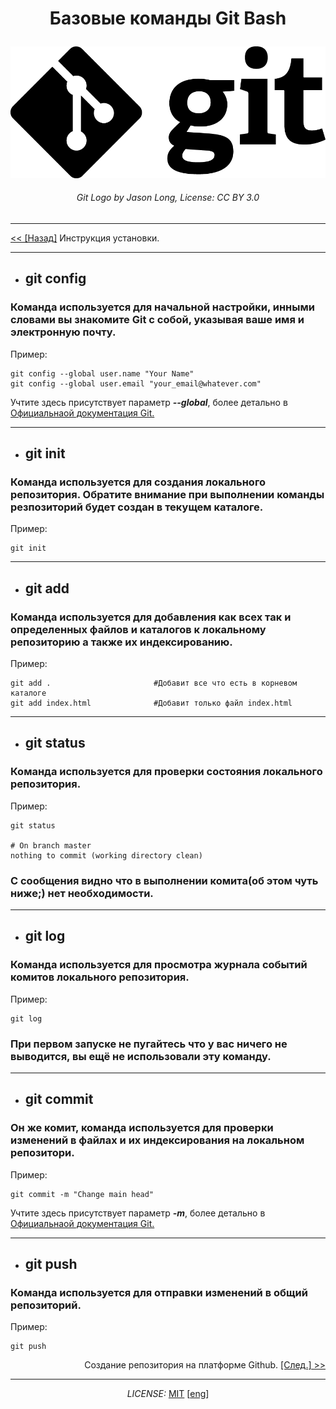 # <p align = center>Базовые команды Git Bash</p>

[![](./assets/Git-Logo-Black.png)](https://git-scm.com/images/logos/downloads/Git-Logo-Black.png)
###### <center>Git Logo by Jason Long, License: CC BY 3.0</center>

---

<a href = "./instaling_git.md"> << [Назад]</a> Инструкция установки.

---

* ## git config
### Команда используется для начальной настройки, инными словами вы знакомите Git с собой, указывая ваше имя и электронную почту.

Пример:

```
git config --global user.name "Your Name"
git config --global user.email "your_email@whatever.com"
```
Учтите здесь присутствует параметр ***--global***, более детально в [Официальнаой документация Git.](https://git-scm.com/doc)

---

* ## git init
### Команда используется для создания локального репозитория. **Обратите внимание** при выполнении команды резпозиторий будет создан в текущем каталоге.

Пример:

```
git init
```

---

* ## git add
### Команда используется для добавления как всех так и определенных файлов и каталогов к локальному репозиторию а также их индексированию. 

Пример:

```
git add .                       #Добавит все что есть в корневом каталоге
git add index.html              #Добавит только файл index.html
```
---

* ## git status
### Команда используется для проверки состояния локального репозитория. 

Пример:

```
git status

# On branch master
nothing to commit (working directory clean)
```
### С сообщения видно что в выполнении комита(об этом чуть ниже;) нет необходимости.

---

* ## git log
### Команда используется для просмотра журнала событий комитов локального репозитория. 

Пример:

```
git log
```
### При первом запуске не пугайтесь что у вас ничего не выводится, вы ещё не использовали эту команду.
---

* ## git commit
### Он же комит, команда используется для проверки изменений в файлах и их индексирования на локальном репозитори. 

Пример:

```
git commit -m "Change main head"
```
Учтите здесь присутствует параметр ***-m***, более детально в [Официальнаой документация Git.](https://git-scm.com/doc)

---

* ## git push
### Команда используется для отправки изменений в общий репозиторий. 

Пример:

```
git push
```

<p align = right>Создание репозитория на платформе Github.  <a href = "./creatrep.md">[След.] >></a>

---

*<p align = "center">LICENSE:* [MIT](./licenseRus.md) [[eng](/license.md)]</p>
